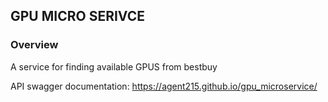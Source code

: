 ## GPU MICRO SERIVCE


### Overview

A service for finding available GPUS from bestbuy


API swagger documentation:
https://agent215.github.io/gpu_microservice/

